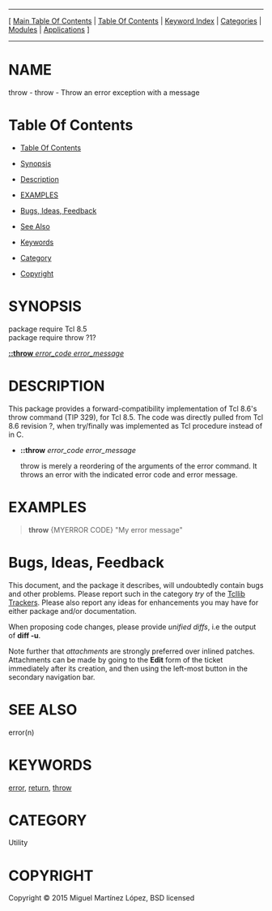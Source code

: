 
[//000000001]: # (throw \- Forward compatibility implementation of \[throw\])
[//000000002]: # (Generated from file 'tcllib\_throw\.man' by tcllib/doctools with format 'markdown')
[//000000003]: # (Copyright &copy; 2015 Miguel Martínez López, BSD licensed)
[//000000004]: # (throw\(n\) 1 tcllib "Forward compatibility implementation of \[throw\]")

<hr> [ <a href="../../../../toc.md">Main Table Of Contents</a> &#124; <a
href="../../../toc.md">Table Of Contents</a> &#124; <a
href="../../../../index.md">Keyword Index</a> &#124; <a
href="../../../../toc0.md">Categories</a> &#124; <a
href="../../../../toc1.md">Modules</a> &#124; <a
href="../../../../toc2.md">Applications</a> ] <hr>

# NAME

throw \- throw \- Throw an error exception with a message

# <a name='toc'></a>Table Of Contents

  - [Table Of Contents](#toc)

  - [Synopsis](#synopsis)

  - [Description](#section1)

  - [EXAMPLES](#section2)

  - [Bugs, Ideas, Feedback](#section3)

  - [See Also](#seealso)

  - [Keywords](#keywords)

  - [Category](#category)

  - [Copyright](#copyright)

# <a name='synopsis'></a>SYNOPSIS

package require Tcl 8\.5  
package require throw ?1?  

[__::throw__ *error\_code* *error\_message*](#1)  

# <a name='description'></a>DESCRIPTION

This package provides a forward\-compatibility implementation of Tcl 8\.6's throw
command \(TIP 329\), for Tcl 8\.5\. The code was directly pulled from Tcl 8\.6
revision ?, when try/finally was implemented as Tcl procedure instead of in C\.

  - <a name='1'></a>__::throw__ *error\_code* *error\_message*

    throw is merely a reordering of the arguments of the error command\. It
    throws an error with the indicated error code and error message\.

# <a name='section2'></a>EXAMPLES

> __throw__ \{MYERROR CODE\} "My error message"

# <a name='section3'></a>Bugs, Ideas, Feedback

This document, and the package it describes, will undoubtedly contain bugs and
other problems\. Please report such in the category *try* of the [Tcllib
Trackers](http://core\.tcl\.tk/tcllib/reportlist)\. Please also report any ideas
for enhancements you may have for either package and/or documentation\.

When proposing code changes, please provide *unified diffs*, i\.e the output of
__diff \-u__\.

Note further that *attachments* are strongly preferred over inlined patches\.
Attachments can be made by going to the __Edit__ form of the ticket
immediately after its creation, and then using the left\-most button in the
secondary navigation bar\.

# <a name='seealso'></a>SEE ALSO

error\(n\)

# <a name='keywords'></a>KEYWORDS

[error](\.\./\.\./\.\./\.\./index\.md\#error),
[return](\.\./\.\./\.\./\.\./index\.md\#return),
[throw](\.\./\.\./\.\./\.\./index\.md\#throw)

# <a name='category'></a>CATEGORY

Utility

# <a name='copyright'></a>COPYRIGHT

Copyright &copy; 2015 Miguel Martínez López, BSD licensed
